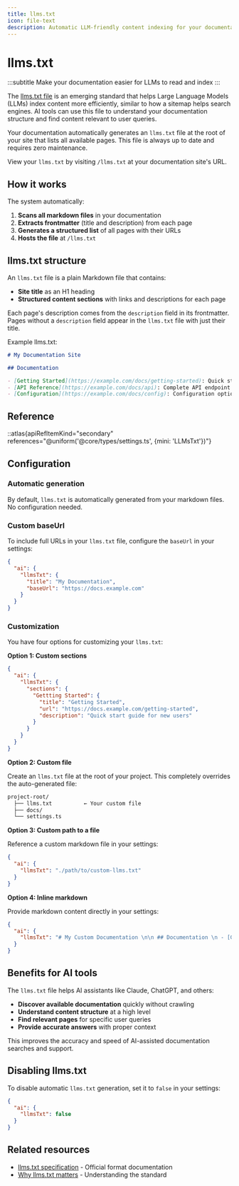 ```yaml
---
title: llms.txt
icon: file-text
description: Automatic LLM-friendly content indexing for your documentation
---
```


# llms.txt
:::subtitle
Make your documentation easier for LLMs to read and index
:::

The [llms.txt file](https://llmstxt.org) is an emerging standard that helps Large Language Models (LLMs) index content more efficiently, similar to how a sitemap helps search engines. AI tools can use this file to understand your documentation structure and find content relevant to user queries.

Your documentation automatically generates an `llms.txt` file at the root of your site that lists all available pages. This file is always up to date and requires zero maintenance.

View your `llms.txt` by visiting `/llms.txt` at your documentation site's URL.

## How it works

The system automatically:

1. **Scans all markdown files** in your documentation
2. **Extracts frontmatter** (title and description) from each page
3. **Generates a structured list** of all pages with their URLs
4. **Hosts the file** at `/llms.txt`

## llms.txt structure

An `llms.txt` file is a plain Markdown file that contains:

- **Site title** as an H1 heading
- **Structured content sections** with links and descriptions for each page

Each page's description comes from the `description` field in its frontmatter. Pages without a `description` field appear in the `llms.txt` file with just their title.

Example llms.txt:

```md [desc="This structured approach allows LLMs to efficiently process your documentation at a high level and locate relevant content for user queries."]
# My Documentation Site

## Documentation

- [Getting Started](https://example.com/docs/getting-started): Quick start guide for new users
- [API Reference](https://example.com/docs/api): Complete API endpoint documentation
- [Configuration](https://example.com/docs/config): Configuration options and settings
```

## Reference
::atlas{apiRefItemKind="secondary" references="@uniform('@core/types/settings.ts', {mini: 'LLMsTxt'})"}

## Configuration

### Automatic generation

By default, `llms.txt` is automatically generated from your markdown files. No configuration needed.

### Custom baseUrl

To include full URLs in your `llms.txt` file, configure the `baseUrl` in your settings:

```json [desc="This will generate URLs like <code>https://docs.example.com/docs/getting-started</code> instead of relative paths like <code>/docs/getting-started</code>."]
{
  "ai": {
    "llmsTxt": {
      "title": "My Documentation",
      "baseUrl": "https://docs.example.com"
    }
  }
}
```


### Customization

You have four options for customizing your `llms.txt`:

**Option 1: Custom sections**

```json
{
  "ai": {
    "llmsTxt": {
      "sections": {
        "Gettting Started": {
          "title": "Getting Started",
          "url": "https://docs.example.com/getting-started",
          "description": "Quick start guide for new users"
        }
      }
    }
  }
}
```

**Option 2: Custom file**

Create an `llms.txt` file at the root of your project. This completely overrides the auto-generated file:

```txt [desc="Your custom file must include a site title as an H1 heading. See the [llms.txt format specification](https://llmstxt.org/#format) for best practices."]
project-root/
  ├── llms.txt          ← Your custom file
  ├── docs/
  └── settings.ts
```

**Option 3: Custom path to a file**

Reference a custom markdown file in your settings:

```json
{
  "ai": {
    "llmsTxt": "./path/to/custom-llms.txt"
  }
}
```

**Option 4: Inline markdown**

Provide markdown content directly in your settings:

```json
{
  "ai": {
    "llmsTxt": "# My Custom Documentation \n\n ## Documentation \n - [Getting Started](/getting-started): Quick start guide"
  }
}
```

## Benefits for AI tools

The `llms.txt` file helps AI assistants like Claude, ChatGPT, and others:

- **Discover available documentation** quickly without crawling
- **Understand content structure** at a high level
- **Find relevant pages** for specific user queries
- **Provide accurate answers** with proper context

This improves the accuracy and speed of AI-assisted documentation searches and support.

## Disabling llms.txt

To disable automatic `llms.txt` generation, set it to `false` in your settings:

```json
{
  "ai": {
    "llmsTxt": false
  }
}
```

## Related resources

- [llms.txt specification](https://llmstxt.org) - Official format documentation
- [Why llms.txt matters](https://llmstxt.org/#why) - Understanding the standard